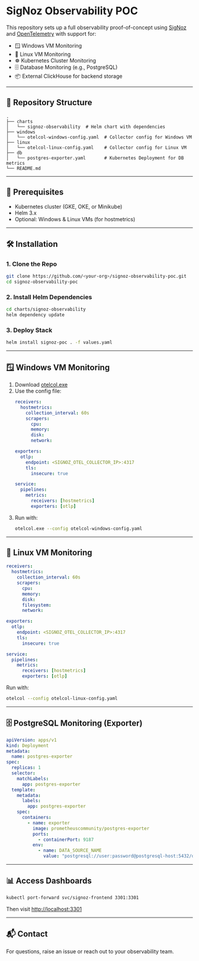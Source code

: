 # SigNoz Observability POC

This repository sets up a full observability proof-of-concept using [SigNoz](https://signoz.io) and [OpenTelemetry](https://opentelemetry.io/) with support for:

- 🪟 Windows VM Monitoring
- 🐧 Linux VM Monitoring
- ☸️ Kubernetes Cluster Monitoring
- 🗄️ Database Monitoring (e.g., PostgreSQL)
- 📦 External ClickHouse for backend storage

---

## 📁 Repository Structure

```
.
├── charts
│   └── signoz-observability  # Helm chart with dependencies
├── windows
│   └── otelcol-windows-config.yaml  # Collector config for Windows VM
├── linux
│   └── otelcol-linux-config.yaml    # Collector config for Linux VM
├── db
│   └── postgres-exporter.yaml       # Kubernetes Deployment for DB metrics
└── README.md
```

---

## 🚀 Prerequisites
- Kubernetes cluster (GKE, OKE, or Minikube)
- Helm 3.x
- Optional: Windows & Linux VMs (for hostmetrics)

---

## 🛠️ Installation

### 1. Clone the Repo
```bash
git clone https://github.com/<your-org>/signoz-observability-poc.git
cd signoz-observability-poc
```

### 2. Install Helm Dependencies
```bash
cd charts/signoz-observability
helm dependency update
```

### 3. Deploy Stack
```bash
helm install signoz-poc . -f values.yaml
```

---

## 🪟 Windows VM Monitoring
1. Download [otelcol.exe](https://github.com/open-telemetry/opentelemetry-collector-releases/releases)
2. Use the config file:
   ```yaml
   receivers:
     hostmetrics:
       collection_interval: 60s
       scrapers:
         cpu:
         memory:
         disk:
         network:

   exporters:
     otlp:
       endpoint: <SIGNOZ_OTEL_COLLECTOR_IP>:4317
       tls:
         insecure: true

   service:
     pipelines:
       metrics:
         receivers: [hostmetrics]
         exporters: [otlp]
   ```
3. Run with:
   ```bash
   otelcol.exe --config otelcol-windows-config.yaml
   ```

---

## 🐧 Linux VM Monitoring
```yaml
receivers:
  hostmetrics:
    collection_interval: 60s
    scrapers:
      cpu:
      memory:
      disk:
      filesystem:
      network:

exporters:
  otlp:
    endpoint: <SIGNOZ_OTEL_COLLECTOR_IP>:4317
    tls:
      insecure: true

service:
  pipelines:
    metrics:
      receivers: [hostmetrics]
      exporters: [otlp]
```
Run with:
```bash
otelcol --config otelcol-linux-config.yaml
```

---

## 🗄️ PostgreSQL Monitoring (Exporter)
```yaml
apiVersion: apps/v1
kind: Deployment
metadata:
  name: postgres-exporter
spec:
  replicas: 1
  selector:
    matchLabels:
      app: postgres-exporter
  template:
    metadata:
      labels:
        app: postgres-exporter
    spec:
      containers:
        - name: exporter
          image: prometheuscommunity/postgres-exporter
          ports:
            - containerPort: 9187
          env:
            - name: DATA_SOURCE_NAME
              value: "postgresql://user:password@postgresql-host:5432/dbname?sslmode=disable"
```

---

## 📊 Access Dashboards
```bash
kubectl port-forward svc/signoz-frontend 3301:3301
```
Then visit [http://localhost:3301](http://localhost:3301)

---

## 📬 Contact
For questions, raise an issue or reach out to your observability team.
